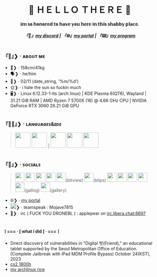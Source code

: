 <h1 align="center">👋 ＨＥＬＬＯ  ＴＨＥＲＥ 🤗</h1>
<h4 align="center">𝕚𝕞 𝕤𝕠 𝕙𝕠𝕟𝕠𝕣𝕖𝕕 𝕥𝕠 𝕙𝕒𝕧𝕖 𝕪𝕠𝕦 𝕙𝕖𝕣𝕖 𝕚𝕟 𝕥𝕙𝕚𝕤 𝕤𝕙𝕒𝕓𝕓𝕪 𝕡𝕝𝕒𝕔𝕖.</h4>
<h5 align="center">『💬』<a href="https://discord.com/users/684801166034731045">my discord</a> | 『🌐』<a href="https://ishowfeed.neocities.org">my portal</a> | 『⌨️』<a href="https://github.com/usercruser/pytaja">my program</a></h5>
<h1></h1>


### 『🤗』❯ㆍᴀʙᴏᴜᴛ ᴍᴇ
- 📏❯ㆍ158cm/41kg
- 🗣️❯ㆍhe/him
- 🎂❯ㆍ02/11 (date_string, '%m/%d')
- 🌞❯ㆍi hate the sun so fuckin much
- 🖥️❯ㆍLinux 6.12.33-1-lts (arch linux) | KDE Plasma 6(QT6), Wayland | 31.21 GiB RAM | AMD Ryzen 7 5700X (16) @ 4.66 GHz CPU | NVIDIA GeForce RTX 3060 26.21 GiB GPU

<h1></h1>

### 『👨‍💻』❯ㆍʟᴀɴɢᴜᴀɢᴇꜱ&ɪᴅᴇ
> <a href="https://python.org"><img src="https://images.icon-icons.com/2699/PNG/512/python_logo_icon_168886.png" width="50" height="50" /></a>  <a href="https://webstore.iec.ch/en/publication/102886"><img src="https://www.omar-ibrahim.com/images/raster/programming-language/clang.png" width="50" height="50" /></a> | <a href="https://neovim.io"><img src="https://upload.wikimedia.org/wikipedia/commons/thumb/3/3a/Neovim-mark.svg/1200px-Neovim-mark.svg.png" width="50" height="50"></a>  <a href="https://vscode.dev"><img src="https://upload.wikimedia.org/wikipedia/commons/thumb/9/9a/Visual_Studio_Code_1.35_icon.svg/512px-Visual_Studio_Code_1.35_icon.svg.png" width="50" height="50" /></a>  <a href="https://visualstudio.microsoft.com/ko/vs/"><img src="https://static-00.iconduck.com/assets.00/visual-studio-icon-256x255-8uee0dbo.png" width="50" height="50" /></a>

<h1></h1>

### 『💬』❯ㆍꜱᴏᴄɪᴀʟꜱ
> <a href="steamcommunity.com/id/p0pl99"><img src="https://github.com/user-attachments/assets/a9e4a9d4-6946-4966-af4a-824e9ce83384" width="30" height="30" /></a>  <a href="https://store.epicgames.com/ko/u/0f6e62242aab4d6ea05a70c93211defa"><img src="https://github.com/user-attachments/assets/18c545bc-1abb-43c6-a93c-fc2bba1a8ea4" width="30" height="30" /></a>  <a href="https://discord.com/users/684801166034731045"><img src="https://github.com/user-attachments/assets/a528f8d6-9dfb-42cf-8e5d-4ce06b1b94ba" width="30" height="30" /></a>  <a href="https://telegram.me/@seoul_sexking"><img src="https://github.com/user-attachments/assets/ab94d07c-ff61-4fef-9695-f7823e0e05c0" width="30" height="30" /></a>  <a href="https://www.bitview.net/user/MungtangE"><img src="https://github.com/user-attachments/assets/da2889d9-213c-4651-84a8-dc9977292bf0" width="30" height="30" /></a>(bitview)  <a href="https://blips.club/usercruser"><img src="https://github.com/user-attachments/assets/6a3f8c1f-28a3-412b-8798-aca2feb0effa" width="30" height="30" /></a>(blips) <a href="https://https://planet.moe/@tootuser77"><img src="https://github.com/user-attachments/assets/6b03f55b-1072-43fd-ba2f-faa8495f3caa" width="30" height="30" /></a>  <a href="https://www.reddit.com/user/CartoonistItchy6764/"><img src="https://static-00.iconduck.com/assets.00/reddit-icon-512x512-q67bvjvq.png" width="30" height="30" /></a>  <a href="https://watchpeopledie.tv/@p0pl99"><img src="https://github.com/user-attachments/assets/8a9e7a96-567b-49f0-ae34-71301011e7ae" width="30" height="30" /></a>  <a href="https://spacehey.com/profile?id=2584121"><img src="https://github.com/user-attachments/assets/0f98df74-b5fa-4c72-a41f-c4a3db0f1d92" width="30" height="30" /></a>  <a href="https://gallog.dcinside.com/public0006"><img src="https://github.com/user-attachments/assets/96bacefd-071c-4cb8-962d-997f43b002ae" width="30" height="30" /></a>(gallog)  <a href="gall.dcinside.com/softwaredev"><img src="https://github.com/user-attachments/assets/4653e85c-22b1-4b16-8d8d-8ab5c20ea5c9" width="30" height="30" /></a>(gallery)
- 🌐❯ㆍ[my portal](https://ishowfeed.neocities.org)
- <a href="https://teamspeak.com"><img src="https://github.com/user-attachments/assets/2f35efcb-02a8-4ea4-b789-9c9d5098a4db" width="19" height="19" /></a>❯ㆍteamspeak : Mojave7815
- 💬❯ㆍirc ( FUCK YOU DRONEBL ) : applepear on [irc.libera.chat:6697](https://web.libera.chat/gamja)

<h1></h1>

#### ㅣ=== · [ what i did ] · ===ㅣ
- Direct discovery of vulnerabilities in "Digital 벗(Friend)," an educational tablet supported by the Seoul Metropolitan Office of Education. (Complete Jailbreak with iPad MDM Profile Bypass) October 24(KST), 2023
- [cs2 1800h](https://steamcommunity.com/id/p0pl99)
- [my archlinux rice](https://gall.dcinside.com/m/github/77657)
